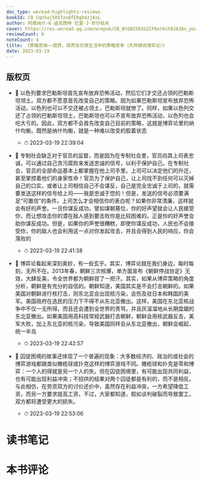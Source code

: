 ```yaml
---
doc_type: weread-highlights-reviews
bookId: CB_Cqn5aj5Xb7zo6fE6gb4zjAxL
author: 阿维纳什·K·迪克西特 巴里·J·奈尔伯夫
cover: https://res.weread.qq.com/wrepub/CB_BtQ02S03S2CF6et6ch8JA36n_parsecover
reviewCount: 0
noteCount: 4
title: 《策略思维——商界、政界及日常生活中的策略竞争（大师细说博弈论）》
date: 2023-03-19
---
```



## 版权页


- 📌 以色列要求巴勒斯坦首先宣布放弃恐怖活动，然后它们才交还占领的巴勒斯坦领土。双方都不愿意首先改变自己的策略。因为如果巴勒斯坦宣布放弃恐怖活动，以色列也可以不交还被占领土，巴勒斯坦就惨了。同样，如果以色列交还了占领的巴勒斯坦领土，巴勒斯坦也可以不宣布放弃恐怖活动，以色列也会吃大亏的。因此，双方都不会首先改变自己目前的策略，这就是博弈论里的纳什均衡。既然是纳什均衡，就是一种难以改变的胶着状态 
    - ⏱ 2023-03-19 22:39:04 

- 📌 专制社会缺乏对于官员的监督，而是因为在专制社会里，官员向其上司表忠诚，可以通过自己贪污腐败来发送忠诚的信号，以利于保护自己。在专制社会，官员的全部命运基本上都掌握在他上司手里。上司可以决定他们的升迁，甚至掌控着他们的身家性命！官员为了保护自己，让上司找不到任何可以灭掉自己的口实，或者让上司相信自己不会谋反，自己是完全忠诚于上司的，就需要发送这样的信号给上司——我是忠诚于您的！但是，发送的信号必须要满足“可置信”的条件。上司怎么才会相信你的表白呢？如果你非常清廉，这样就会有好的声誉。一旦你谋反成功，譬如谋朝篡位，你的好声望就会让人民接受你，而让想攻击你的潜在敌人感到要击败你是比较困难的。正是你的好声誉会助你谋反成功。但是，如果你的声誉很糟糕，即使你谋反成功，人民也不会接受你，你的敌人也会利用这一点对你发起攻击，并且会得到人民的响应，你会落败的 
    - ⏱ 2023-03-19 22:41:38 

- 📌 博弈论看起来深刻奥妙，有一些玄乎。其实，博弈论就在我们身边，每时每刻，无所不在。2013年春，朝鲜三次核爆，单方面宣布《朝鲜停战协定》无效，大肆反美，令全世界都为朝鲜捏了一把汗。其实，如果从博弈策略的角度分析，朝鲜是有充分的自信的。朝鲜知道，美国其实是不会打击朝鲜的。如果美国对朝鲜进行核打击，则东北亚会出现核污染，会伤及驻日本和韩国的美军。美国政府在选民的压力下不得不从东北亚撤出。这样，美国在东北亚核战争中不仅一无所得，而且还会遭到全世界的责骂，并且灰溜溜地从长期盘踞的东北亚撤出。如果美国用高科技常规武器打击朝鲜，朝鲜会用核武器反击，美军大败，加上东北亚的核污染，导致美国同样会从东北亚撤出，朝鲜会崛起，统一半岛 
    - ⏱ 2023-03-19 22:42:57 

- 📌 囚徒困境的故事还体现了一个普遍的现象：大多数经济的、政治的或社会的博弈游戏都跟类似橄榄球或扑克这样的博弈游戏不同。橄榄球和扑克是零和博弈：一个人的得就是另一个人的失。但在囚徒困境里，有可能出现共同利益，也有可能出现利益冲突；不招供的结果对两个囚徒都是有利的，而不是相反。与此相仿，在劳资双方的讨价还价中，虽然存在利益冲突，一方希望降低工资，而另一方要求提高工资，不过，大家都知道，假如谈判破裂而导致罢工，双方都将遭受更大的损失。 
    - ⏱ 2023-03-19 22:53:06 

# 读书笔记


# 本书评论

